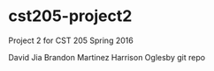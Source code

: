 # cst205-project2
Project 2 for CST 205 Spring 2016


David Jia
Brandon Martinez
Harrison Oglesby
git repo
